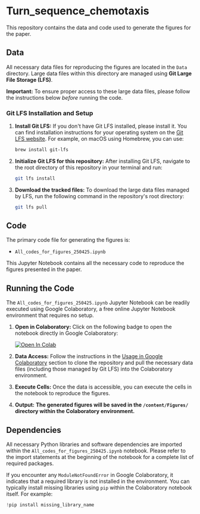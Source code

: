 # Turn_sequence_chemotaxis

This repository contains the data and code used to generate the figures for the paper.

## Data

All necessary data files for reproducing the figures are located in the `Data` directory. Large data files within this directory are managed using **Git Large File Storage (LFS)**.

**Important:** To ensure proper access to these large data files, please follow the instructions below *before* running the code.

### Git LFS Installation and Setup

1.  **Install Git LFS:**
    If you don't have Git LFS installed, please install it. You can find installation instructions for your operating system on the [Git LFS website](https://git-lfs.com/). For example, on macOS using Homebrew, you can use:
    ```bash
    brew install git-lfs
    ```

2.  **Initialize Git LFS for this repository:**
    After installing Git LFS, navigate to the root directory of this repository in your terminal and run:
    ```bash
    git lfs install
    ```

3.  **Download the tracked files:**
    To download the large data files managed by LFS, run the following command in the repository's root directory:
    ```bash
    git lfs pull
    ```

## Code

The primary code file for generating the figures is:

-   `All_codes_for_figures_250425.ipynb`

This Jupyter Notebook contains all the necessary code to reproduce the figures presented in the paper.


## Running the Code

The `All_codes_for_figures_250425.ipynb` Jupyter Notebook can be readily executed using Google Colaboratory, a free online Jupyter Notebook environment that requires no setup.

1.  **Open in Colaboratory:** Click on the following badge to open the notebook directly in Google Colaboratory:

    [![Open In Colab](https://colab.research.google.com/assets/colab-badge.svg)](https://github.com/KarinSuwazono/Turn_sequence_chemotaxis/blob/main/Codes/All_codes_for_figures_250425.ipynb)

2.  **Data Access:** Follow the instructions in the [Usage in Google Colaboratory](#usage-in-google-colaboratory) section to clone the repository and pull the necessary data files (including those managed by Git LFS) into the Colaboratory environment.

3.  **Execute Cells:** Once the data is accessible, you can execute the cells in the notebook to reproduce the figures.


4.  **Output:**
    **The generated figures will be saved in the `/content/Figures/` directory within the Colaboratory environment.**


## Dependencies

All necessary Python libraries and software dependencies are imported within the `All_codes_for_figures_250425.ipynb` notebook. Please refer to the import statements at the beginning of the notebook for a complete list of required packages.

If you encounter any `ModuleNotFoundError` in Google Colaboratory, it indicates that a required library is not installed in the environment. You can typically install missing libraries using `pip` within the Colaboratory notebook itself. For example:

```python
!pip install missing_library_name
